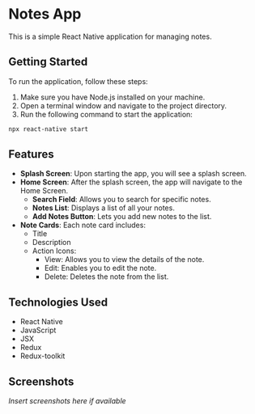 # Notes App

This is a simple React Native application for managing notes.

## Getting Started

To run the application, follow these steps:

1. Make sure you have Node.js installed on your machine.
2. Open a terminal window and navigate to the project directory.
3. Run the following command to start the application:

```bash
npx react-native start
```

## Features

- **Splash Screen**: Upon starting the app, you will see a splash screen.
- **Home Screen**: After the splash screen, the app will navigate to the Home Screen.
  - **Search Field**: Allows you to search for specific notes.
  - **Notes List**: Displays a list of all your notes.
  - **Add Notes Button**: Lets you add new notes to the list.
- **Note Cards**: Each note card includes:
  - Title
  - Description
  - Action Icons:
    - View: Allows you to view the details of the note.
    - Edit: Enables you to edit the note.
    - Delete: Deletes the note from the list.

## Technologies Used

- React Native
- JavaScript
- JSX
- Redux
- Redux-toolkit

## Screenshots

_Insert screenshots here if available_
